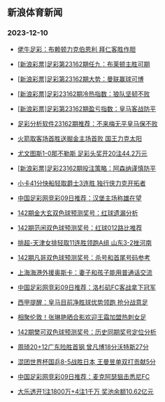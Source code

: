 ## 新浪体育新闻 
### 2023-12-10

+ [佬牛足彩：布赖顿力克伯恩利 拜仁客胜作胆](https://sports.sina.com.cn/l/2023-12-09/doc-imzxkkuz9799741.shtml)

+ [[新浪彩票]足彩第23162期任九：布莱顿主胜可期](https://sports.sina.com.cn/l/2023-12-09/doc-imzxkkuz9797217.shtml)

+ [[新浪彩票]足彩第23162期大势：曼联赢球可博](https://sports.sina.com.cn/l/2023-12-09/doc-imzxkkve9999262.shtml)

+ [[新浪彩票]足彩23162期冷热指数：狼队坚韧不败](https://sports.sina.com.cn/l/2023-12-09/doc-imzxkkve9999655.shtml)

+ [[新浪彩票]足彩第23162期盈亏指数：皇马客战防平](https://sports.sina.com.cn/l/2023-12-09/doc-imzxkkvc6575089.shtml)

+ [足彩分析软件23162期推荐：不来梅无平皇马保不败](https://sports.sina.com.cn/l/2023-12-09/doc-imzxkkuz9799125.shtml)

+ [火箭取客场首胜送掘金主场首败 国王力克太阳](https://sports.sina.com.cn/basketball/nba/2023-12-09/doc-imzxkvkv9594343.shtml)

+ [尤文图斯1-0那不勒斯 足彩头奖开20注44.2万元](https://sports.sina.com.cn/l/2023-12-09/doc-imzxkkuy7445804.shtml)

+ [[新浪彩票]足彩23162期投注策略：阿森纳谨慎防平](https://sports.sina.com.cn/l/2023-12-09/doc-imzxkkuy7448500.shtml)

+ [小卡41分快船轻取爵士3连胜 独行侠力克开拓者](https://sports.sina.com.cn/basketball/nba/2023-12-09/doc-imzxkvky9801380.shtml)

+ [中国足彩网竞彩09日推荐：汉堡主场称雄在望](https://sports.sina.com.cn/l/2023-12-09/doc-imzxkvkx6374634.shtml)

+ [142期金大玄双色球预测奖号：红球遗漏分析](https://sports.sina.com.cn/l/2023-12-09/doc-imzxiprr0457844.shtml)

+ [142期范闲双色球预测奖号：红球012路比推荐](https://sports.sina.com.cn/l/2023-12-09/doc-imzxiprr0457529.shtml)

+ [排超-天津女排轻取11连胜领跑A组 山东3-2挫河南](https://sports.sina.com.cn/others/volleyball/2023-12-09/doc-imzxmsqp5949588.shtml)

+ [142期凡哥双色球预测奖号：杀号和首尾号码参考](https://sports.sina.com.cn/l/2023-12-09/doc-imzxiprn0225883.shtml)

+ [上海海港外援奥斯卡：妻子和孩子能用普通话交流](https://sports.sina.com.cn/china/j/2023-12-09/doc-imzxmnhp9274378.shtml)

+ [中国足彩网竞彩09日推荐：洛杉矶FC客战拿下冠军](https://sports.sina.com.cn/l/2023-12-09/doc-imzxkvkx6375343.shtml)

+ [西甲提醒：皇马目前净胜球优势领跑 抢分战意足](https://sports.sina.com.cn/l/2023-12-09/doc-imzxiprp7015207.shtml)

+ [相聚伦敦！张琳艳晒合影欢迎王霜加盟热刺女足](https://sports.sina.com.cn/china/womenfootballs/2023-12-09/doc-imzxmnhn6915908.shtml)

+ [142期樊可双色球预测奖号：历史同期奖号定位分析](https://sports.sina.com.cn/l/2023-12-09/doc-imzxiprr0457390.shtml)

+ [周琦20+12广东险胜首钢 曾凡博18分沃特斯27分](https://sports.sina.com.cn/basketball/cba/2023-12-09/doc-imzxmsqm9181264.shtml)

+ [混团世界杯国乒8-5战胜日本 王曼昱单双打贡献5分](https://sports.sina.com.cn/others/pingpang/2023-12-09/doc-imzxmsqm9191663.shtml)

+ [中国足彩网竞彩09日推荐：麦克阿瑟狙击悉尼FC](https://sports.sina.com.cn/l/2023-12-09/doc-imzxkvkx6374089.shtml)

+ [大乐透开1注1800万+4注1千万 奖池余额10.62亿元](https://sports.sina.com.cn/l/2023-12-09/doc-imzxmsqq9379001.shtml)

